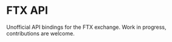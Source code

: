 # FTX API

Unofficial API bindings for the FTX exchange. Work in progress, contributions are welcome.
